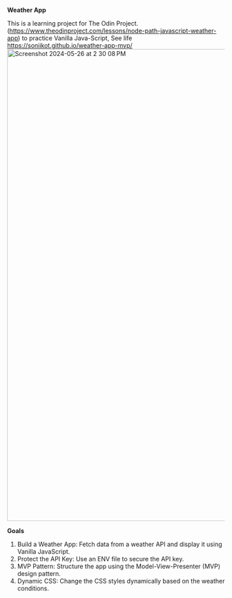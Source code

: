 <b>Weather App</b>

This is a learning project for The Odin Project. (https://www.theodinproject.com/lessons/node-path-javascript-weather-app) to practice 
Vanilla Java-Script, 
See life <a>https://soniikot.github.io/weather-app-mvp/ </a>
<img width="1091" alt="Screenshot 2024-05-26 at 2 30 08 PM" src="https://github.com/soniikot/weather-app-mvp/assets/141673962/95005eb4-3761-4910-832e-491079dc5312">

<b>Goals</b>
<ol>
<li> Build a Weather App: Fetch data from a weather API and display it using Vanilla JavaScript.</li>
<li>Protect the API Key: Use an ENV file to secure the API key.</li>
<li>MVP Pattern: Structure the app using the Model-View-Presenter (MVP) design pattern.</li>
<li>Dynamic CSS: Change the CSS styles dynamically based on the weather conditions.</li>
</ol>
